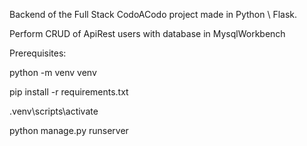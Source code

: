 Backend of the Full Stack CodoACodo project made in Python \ Flask.

Perform CRUD of ApiRest users with database in MysqlWorkbench

Prerequisites:

python -m venv venv

pip install -r requirements.txt

.venv\scripts\activate

python manage.py runserver
